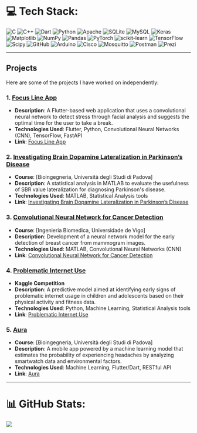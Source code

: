# 💻 Tech Stack:
![C](https://img.shields.io/badge/c-%2300599C.svg?style=for-the-badge&logo=c&logoColor=white) ![C++](https://img.shields.io/badge/c++-%2300599C.svg?style=for-the-badge&logo=c%2B%2B&logoColor=white) ![Dart](https://img.shields.io/badge/dart-%230175C2.svg?style=for-the-badge&logo=dart&logoColor=white) ![Python](https://img.shields.io/badge/python-3670A0?style=for-the-badge&logo=python&logoColor=ffdd54) ![Apache](https://img.shields.io/badge/apache-%23D42029.svg?style=for-the-badge&logo=apache&logoColor=white) ![SQLite](https://img.shields.io/badge/sqlite-%2307405e.svg?style=for-the-badge&logo=sqlite&logoColor=white) ![MySQL](https://img.shields.io/badge/mysql-4479A1.svg?style=for-the-badge&logo=mysql&logoColor=white) ![Keras](https://img.shields.io/badge/Keras-%23D00000.svg?style=for-the-badge&logo=Keras&logoColor=white) ![Matplotlib](https://img.shields.io/badge/Matplotlib-%23ffffff.svg?style=for-the-badge&logo=Matplotlib&logoColor=black) ![NumPy](https://img.shields.io/badge/numpy-%23013243.svg?style=for-the-badge&logo=numpy&logoColor=white) ![Pandas](https://img.shields.io/badge/pandas-%23150458.svg?style=for-the-badge&logo=pandas&logoColor=white) ![PyTorch](https://img.shields.io/badge/PyTorch-%23EE4C2C.svg?style=for-the-badge&logo=PyTorch&logoColor=white) ![scikit-learn](https://img.shields.io/badge/scikit--learn-%23F7931E.svg?style=for-the-badge&logo=scikit-learn&logoColor=white) ![TensorFlow](https://img.shields.io/badge/TensorFlow-%23FF6F00.svg?style=for-the-badge&logo=TensorFlow&logoColor=white) ![Scipy](https://img.shields.io/badge/SciPy-%230C55A5.svg?style=for-the-badge&logo=scipy&logoColor=%white) ![GitHub](https://img.shields.io/badge/github-%23121011.svg?style=for-the-badge&logo=github&logoColor=white) ![Arduino](https://img.shields.io/badge/-Arduino-00979D?style=for-the-badge&logo=Arduino&logoColor=white) ![Cisco](https://img.shields.io/badge/cisco-%23049fd9.svg?style=for-the-badge&logo=cisco&logoColor=black) ![Mosquitto](https://img.shields.io/badge/mosquitto-%233C5280.svg?style=for-the-badge&logo=eclipsemosquitto&logoColor=white) ![Postman](https://img.shields.io/badge/Postman-FF6C37?style=for-the-badge&logo=postman&logoColor=white) ![Prezi](https://img.shields.io/badge/Prezi-%23000000.svg?style=for-the-badge&logo=Prezi&logoColor=white)

---

## Projects

Here are some of the projects I have worked on independently:

### 1. **[Focus Line App](https://github.com/pietroruzzante/focus-line-app)**
   - **Description**: A Flutter-based web application that uses a convolutional neural network to detect stress through facial analysis and suggests the optimal time for the user to take a break.
   - **Technologies Used**: Flutter, Python, Convolutional Neural Networks (CNN), TensorFlow, FastAPI
   - **Link**: [Focus Line App](https://github.com/pietroruzzante/focus-line-app)

### 2. **[Investigating Brain Dopamine Lateralization in Parkinson’s Disease](https://github.com/pietroruzzante/brain-dopamine-lateralization-in-parkinson-disease)**
   - **Course**: [Bioingegneria, Università degli Studi di Padova]   
   - **Description**: A statistical analysis in MATLAB to evaluate the usefulness of SBR value lateralization for diagnosing Parkinson's disease.
   - **Technologies Used**: MATLAB, Statistical Analysis tools
   - **Link**: [Investigating Brain Dopamine Lateralization in Parkinson’s Disease](https://github.com/pietroruzzante/brain-dopamine-lateralization-in-parkinson-disease)

### 3. **[Convolutional Neural Network for Cancer Detection](https://github.com/pietroruzzante/cnn-breast-cancer-detection)**
  - **Course**: [Ingenieria Biomedica, Universidade de Vigo] 
   - **Description**: Development of a neural network model for the early detection of breast cancer from mammogram images.
   - **Technologies Used**: MATLAB, Convolutional Neural Networks (CNN)
   - **Link**: [Convolutional Neural Network for Cancer Detection](https://github.com/pietroruzzante/cnn-breast-cancer-detection)

### 4. **[Problematic Internet Use](https://github.com/pietroruzzante/problematic-internet-use)**
   - **Kaggle Competition**
   - **Description**: A predictive model aimed at identifying early signs of problematic internet usage in children and adolescents based on their physical activity and fitness data.
   - **Technologies Used**: Python, Machine Learning, Statistical Analysis tools
   - **Link**: [Problematic Internet Use](https://github.com/pietroruzzante/problematic-internet-use)

### 5. **[Aura](https://github.com/pietroruzzante/aura)**
   - **Course**: [Bioingegneria, Università degli Studi di Padova]  
   - **Description**: A mobile app powered by a machine learning model that estimates the probability of experiencing headaches by analyzing smartwatch data and environmental factors.
   - **Technologies Used**: Machine Learning, Flutter/Dart, RESTful API
   - **Link**: [Aura](https://github.com/pietroruzzante/aura)

---

  

# 📊 GitHub Stats:
![](https://github-readme-stats.vercel.app/api/top-langs/?username=pietroruzzante&theme=dark&hide_border=true&include_all_commits=true&count_private=true&layout=compact)




